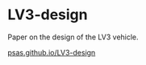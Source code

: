 # LV3-design

Paper on the design of the LV3 vehicle.

[psas.github.io/LV3-design](https://psas.github.io/LV3-design)
